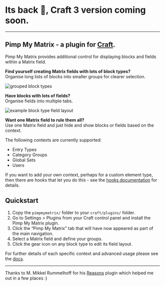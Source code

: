 # Its back 👻, Craft 3 version coming soon.

---

## Pimp My Matrix - a plugin for [Craft](http://buildwithcraft.com).

Pimp My Matrix provides additional control for displaying blocks and fields within a Matrix field.


**Find yourself creating Matrix fields with lots of block types?**  
Organise long lists of blocks into smaller groups for clearer selection.

![grouped block types](http://s3-eu-west-1.amazonaws.com/supercoolplugins/Pimp-My-Matrix/groups-ui.jpg)


**Have blocks with lots of fields?**  
Organise fields into multiple tabs.

![example block type field layout](http://s3-eu-west-1.amazonaws.com/supercoolplugins/Pimp-My-Matrix/field-layouts.jpg)


**Want one Matrix field to rule them all?**  
Use one Matrix field and just hide and show blocks or fields based on the context.

The following contexts are currently supported:

- Entry Types
- Category Groups
- Global Sets
- Users

If you want to add your own context, perhaps for a custom element type, then there are hooks that let you do this - see the [hooks documentation](http://plugins.supercooldesign.co.uk/plugin/pimp-my-matrix/docs/hooks) for details.


## Quickstart

1. Copy the `pimpmymatrix/` folder to your `craft/plugins/` folder.
2. Go to Settings > Plugins from your Craft control panel and install the Pimp My Matrix plugin.
3. Click the “Pimp My Matrix” tab that will have now appeared as part of the main navigation.
4. Select a Matrix field and define your groups.
5. Click the gear icon on any block type to edit its field layout.

For further details of each specific context and advanced usage please see the [docs](http://plugins.supercooldesign.co.uk/plugin/pimp-my-matrix/docs).

---

Thanks to M. Mikkel Rummelhoff for his [Reasons](https://github.com/mmikkel/Reasons-Craft/) plugin which helped me out in a few places :)
